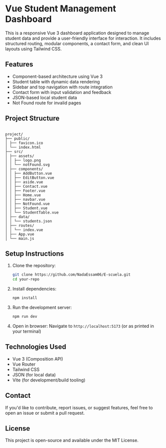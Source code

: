 
# Vue Student Management Dashboard

This is a responsive Vue 3 dashboard application designed to manage student data and provide a user-friendly interface for interaction. It includes structured routing, modular components, a contact form, and clean UI layouts using Tailwind CSS.

## Features

- Component-based architecture using Vue 3
- Student table with dynamic data rendering
- Sidebar and top navigation with route integration
- Contact form with input validation and feedback
- JSON-based local student data
- Not Found route for invalid pages

## Project Structure
```

project/
├── public/
│ ├── favicon.ico
│ └── index.html
├── src/
│ ├── assets/
│ │ ├── logo.png
│ │ └── notFound.svg
│ ├── components/
│ │ ├── AddButton.vue
│ │ ├── EditButton.vue
│ │ ├── aside.vue
│ │ ├── Contact.vue
│ │ ├── Footer.vue
│ │ ├── Home.vue
│ │ ├── navbar.vue
│ │ ├── NotFound.vue
│ │ ├── Student.vue
│ │ └── StudentTable.vue
│ ├── data/
│ │ └── students.json
│ ├── routes/
│ │ └── index.vue
│ ├── App.vue
│ └── main.js

````

## Setup Instructions

1. Clone the repository:
   ```bash
   git clone https://github.com/NadaEssam06/E-scuela.git
   cd your-repo
   ```

2. Install dependencies:

   ```bash
   npm install
   ```

3. Run the development server:

   ```bash
   npm run dev
   ```

4. Open in browser:
   Navigate to `http://localhost:5173` (or as printed in your terminal)

## Technologies Used

- Vue 3 (Composition API)
- Vue Router
- Tailwind CSS
- JSON (for local data)
- Vite (for development/build tooling)

## Contact

If you'd like to contribute, report issues, or suggest features, feel free to open an issue or submit a pull request.

## License

This project is open-source and available under the MIT License.
